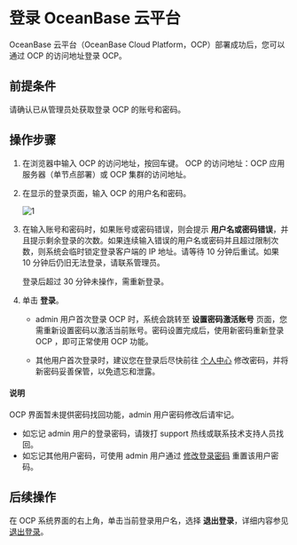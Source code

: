 # 登录 OceanBase 云平台

OceanBase 云平台（OceanBase Cloud Platform，OCP）部署成功后，您可以通过 OCP 的访问地址登录 OCP。

## 前提条件

请确认已从管理员处获取登录 OCP 的账号和密码。

## 操作步骤

1. 在浏览器中输入 OCP 的访问地址，按回车键。
   OCP 的访问地址：OCP 应用服务器（单节点部署）或 OCP 集群的访问地址。

2. 在显示的登录页面，输入 OCP 的用户名和密码。

   ![1](https://obbusiness-private.oss-cn-shanghai.aliyuncs.com/doc/img/ocp/401/%E7%99%BB%E5%BD%95%E4%BA%91%E5%B9%B3%E5%8F%B01.png)

3. 在输入账号和密码时，如果账号或密码错误，则会提示 **用户名或密码错误**，并且提示剩余登录的次数。如果连续输入错误的用户名或密码并且超过限制次数，则系统会临时锁定登录客户端的 IP 地址。请等待 10 分钟后重试。如果 10 分钟后仍旧无法登录，请联系管理员。

   登录后超过 30 分钟未操作，需重新登录。

4. 单击 **登录**。

   * admin 用户首次登录 OCP 时，系统会跳转至 **设置密码激活账号** 页面，您需重新设置密码以激活当前账号。密码设置完成后，使用新密码重新登录 OCP ，即可正常使用 OCP 功能。

   * 其他用户首次登录时，建议您在登录后尽快前往 [个人中心](300.features/1000.user-center/100.configure-personal-information-1.md) 修改密码，并将新密码妥善保管，以免遗忘和泄露。

  <main id="notice" type='explain'>
    <h4>说明</h4>
    <p>OCP 界面暂未提供密码找回功能，admin 用户密码修改后请牢记。</p>
    <ul>
    <li>如忘记 admin 用户的登录密码，请拨打 support 热线或联系技术支持人员找回。</li>
    <li>如忘记其他用户密码，可使用 admin 用户通过 <a href="300.features/1000.user-center/200.change-the-logon-password-1.md">修改登录密码</a> 重置该用户密码。</li>
    </ul>
  </main>

## 后续操作

在 OCP 系统界面的右上角，单击当前登录用户名，选择 **退出登录**，详细内容参见 [退出登录](300.features/1000.user-center/500.log-out.md)。
